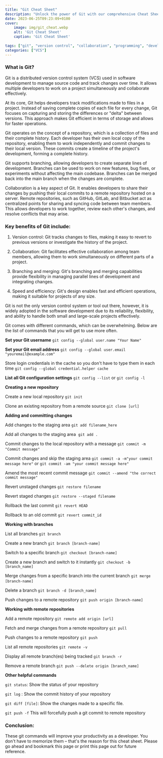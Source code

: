 ```yaml
---
title: "Git Cheat Sheet"
description: "Unlock the power of Git with our comprehensive Cheat Sheet. Streamline your version control workflow and collaborate effectively using Git in no time!"
date: 2023-06-25T09:23:09+0100
cover:
    image: img/git_cheat.webp
    alt: 'Git Cheat Sheet'
    caption: 'Git Cheat Sheet'
    
tags: ["git", "version control", "collaboration", "programming", "developer"]
categories: ["VCS"]
---
```


### What is Git?

Git is a distributed version control system (VCS) used in software development to manage source code and track changes over time. It allows multiple developers to work on a project simultaneously and collaborate effectively.

At its core, Git helps developers track modifications made to files in a project. Instead of saving complete copies of each file for every change, Git focuses on capturing and storing the differences or "delta" between versions. This approach makes Git efficient in terms of storage and allows for faster operations.

Git operates on the concept of a repository, which is a collection of files and their complete history. Each developer has their own local copy of the repository, enabling them to work independently and commit changes to their local version. These commits create a timeline of the project's development, forming a complete history.

Git supports branching, allowing developers to create separate lines of development. Branches can be used to work on new features, bug fixes, or experiments without affecting the main codebase. Branches can be merged back into the main branch when the changes are complete.

Collaboration is a key aspect of Git. It enables developers to share their changes by pushing their local commits to a remote repository hosted on a server. Remote repositories, such as GitHub, GitLab, and Bitbucket act as centralized points for sharing and syncing code between team members. This allows developers to work together, review each other's changes, and resolve conflicts that may arise.

### Key benefits of Git include:

1. Version control: Git tracks changes to files, making it easy to revert to previous versions or investigate the history of the project.

2. Collaboration: Git facilitates effective collaboration among team members, allowing them to work simultaneously on different parts of a project.

3. Branching and merging: Git's branching and merging capabilities provide flexibility in managing parallel lines of development and integrating changes.

4. Speed and efficiency: Git's design enables fast and efficient operations, making it suitable for projects of any size.

Git is not the only version control system or tool out there, however, it is widely adopted in the software development due to its reliability, flexibility, and ability to handle both small and large-scale projects effectively.

Git comes with different commands, which can be overwhelming. Below are the list of commands that you will get to use more often.

**Set your Git username**
`git config --global user.name "Your Name"`

**Set your Git email address**
`git config --global user.email "youremail@example.com"`

Store login credentials in the cache so you don't have to type them in each time
`git config --global credential.helper cache`

**List all Git configuration settings**
`git config --list` or `git config -l`

**Creating a new repository**

Create a new local repository
`git init` 

Clone an existing repository from a remote source
`git clone [url]`

**Adding and committing changes**

Add changes to the staging area
`git add filename_here`

Add all changes to the staging area 
`git add .` 

Commit changes to the local repository with a message
`git commit -m "Commit message"` 

Commit changes and skip the staging area
`git commit -a -m"your commit message here"`
or
`git commit -am "your commit message here"`

Amend the most recent commit message
`git commit --amend "the correct commit message"`

Revert unstaged changes
`git restore filename`

Revert staged changes
`git restore --staged filename`

Rollback the last commit
`git revert HEAD`

Rollback to an old commit
`git revert commit_id`

**Working with branches**

List all branches
`git branch`

Create a new branch
`git branch [branch-name]`

 Switch to a specific branch
`git checkout [branch-name]`

Create a new branch and switch to it instantly
`git checkout -b [branch_name]`

Merge changes from a specific branch into the current branch
`git merge [branch-name]` 

Delete a branch
`git branch -d [branch_name]`

Push changes to a remote repository
`git push origin [branch-name]` 

**Working with remote repositories**

Add a remote repository
`git remote add origin [url]` 

 Fetch and merge changes from a remote repository
`git pull` 

Push changes to a remote repository
`git push` 

List all remote repositories
`git remote -v` 

Display all remote branch(es) being tracked
`git branch -r`

Remove a remote branch
`git push --delete origin [branch_name]`

**Other helpful commands**

`git status`: Show the status of your repository

`git log` : Show the commit history of your repository

`git diff [file]`: Show the changes made to a specific file.

`git push -f` This will forcefully push a git commit to remote repository

### Conclusion:

These git commands will improve your productivity as a developer. You don't have to memorize them – that's the reason for this cheat sheet. Please go ahead and bookmark this page or print this page out for future reference.